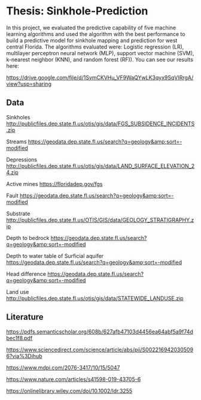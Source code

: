 # Thesis: Sinkhole-Prediction

In this project, we evaluated the predictive capability of five machine learning algorithms and used the algorithm with the best performance to build a predictive model for sinkhole mapping and prediction for west central Florida. The algorithms evaluated were: Logistic regression (LR), multilayer perceptron neural network (MLP), support vector machine (SVM), k-nearest neighbor (KNN), and random forest (RF)). 
You can see our results here:

https://drive.google.com/file/d/1SvmCKVHu_VF9WaQYwLK3qyx9SqVIRrgA/view?usp=sharing

## Data

Sinkholes 
http://publicfiles.dep.state.fl.us/otis/gis/data/FGS_SUBSIDENCE_INCIDENTS.zip

Streams
https://geodata.dep.state.fl.us/search?q=geology&amp;sort=-modified

Depressions
http://publicfiles.dep.state.fl.us/otis/gis/data/LAND_SURFACE_ELEVATION_24.zip

Active mines
https://floridadep.gov/fgs

Fault
https://geodata.dep.state.fl.us/search?q=geology&amp;sort=-modified

Substrate
http://publicfiles.dep.state.fl.us/OTIS/GIS/data/GEOLOGY_STRATIGRAPHY.zip

Depth to bedrock
https://geodata.dep.state.fl.us/search?q=geology&amp;sort=-modified

Depth to water table of Surficial aquifer
https://geodata.dep.state.fl.us/search?q=geology&amp;sort=-modified

Head difference
https://geodata.dep.state.fl.us/search?q=geology&amp;sort=-modified

Land use
http://publicfiles.dep.state.fl.us/otis/gis/data/STATEWIDE_LANDUSE.zip


## Literature

https://pdfs.semanticscholar.org/608b/627afb47103d4456ea64abf5a9f74dbec1f8.pdf

https://www.sciencedirect.com/science/article/abs/pii/S0022169420305096?via%3Dihub

https://www.mdpi.com/2076-3417/10/15/5047

https://www.nature.com/articles/s41598-019-43705-6

https://onlinelibrary.wiley.com/doi/10.1002/ldr.3255
